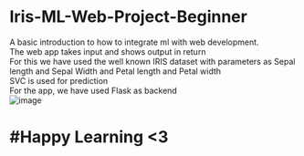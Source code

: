 # Iris-ML-Web-Project-Beginner
A basic introduction to how to integrate ml with web development. <br>
The web app takes input and shows output in return<br>
For this we have used the well known IRIS dataset with parameters as Sepal length and Sepal Width and Petal length and Petal width<br>
SVC is used for prediction<br>
For the app, we have used Flask as backend<br>
![image](https://user-images.githubusercontent.com/68042268/120759707-ea9a1280-c530-11eb-8489-45cbd6d31d55.png)

<h1>#Happy Learning <3</h1>
